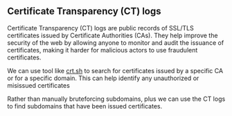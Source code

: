 ## Certificate Transparency (CT) logs

Certificate Transparency (CT) logs are public records of SSL/TLS certificates issued by Certificate Authorities (CAs). They help improve the security of the web by allowing anyone to monitor and audit the issuance of certificates, making it harder for malicious actors to use fraudulent certificates.

We can use tool like [crt.sh](https://crt.sh) to search for certificates issued by a specific CA or for a specific domain. This can help identify any unauthorized or misissued certificates

Rather than manually bruteforcing subdomains, plus we can use the CT logs to find subdomains that have been issued certificates.
